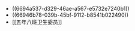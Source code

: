 - ((6694a537-d329-46ae-a567-e5732e7240b1))
- ((66946b78-039b-45bf-9112-b8541b022490))
- [[五年八班卫生委员]]